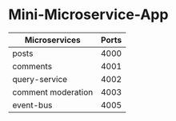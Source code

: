 # Mini-Microservice-App

| Microservices       | Ports              |
|---------------------|--------------------|                                          
| posts               | 4000               |
| comments            | 4001               |
| query-service       | 4002               |
| comment moderation  | 4003               |
| event-bus           | 4005               |
                                        
